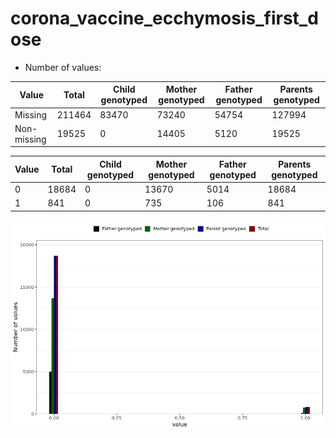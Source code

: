 # corona_vaccine_ecchymosis_first_dose
- Number of values:

| Value | Total | Child genotyped | Mother genotyped | Father genotyped | Parents genotyped |
| ----- | ----- | --------------- | ---------------- | ---------------- |---------------- |
| Missing | 211464 | 83470 | 73240 | 54754 | 127994 |
| Non-missing | 19525 | 0 | 14405 | 5120 | 19525 |

| Value | Total | Child genotyped | Mother genotyped | Father genotyped | Parents genotyped |
| ----- | ----- | --------------- | ---------------- | ---------------- |---------------- |
| 0 | 18684 | 0 | 13670 | 5014 | 18684 |
| 1 | 841 | 0 | 735 | 106 | 841 |



![](corona_vaccine_ecchymosis_first_dose_n.png)



